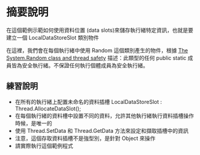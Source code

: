 # 摘要說明

在這個範例示範如何使用資料位置 (data slots)來儲存執行緒特定資訊，也就是要建立一個 LocalDataStoreSlot 類別物件

在這裡，我們會在每個執行緒中使用 Random 這個類別產生的物件，根據 [The System.Random class and thread safety](https://docs.microsoft.com/zh-tw/dotnet/api/system.random?view=netframework-4.7.2#the-systemrandom-class-and-thread-safety) 描述：此類型的任何 public static 成員皆為安全執行緒。不保證任何執行個體成員為安全執行緒。

## 練習說明

* 在所有的執行緒上配置未命名的資料插槽 LocalDataStoreSlot : Thread.AllocateDataSlot();
* 在每個執行緒的資料槽中設置不同的資料，允許其他執行緒執行資料插槽操作時候，是唯一的
* 使用 Thread.SetData 和 Thread.GetData 方法來設定和擷取插槽中的資訊
* 注意，這個存取資料插槽不是強型別，是針對 Object 來操作
* 請實際執行這個範例程式
  

  